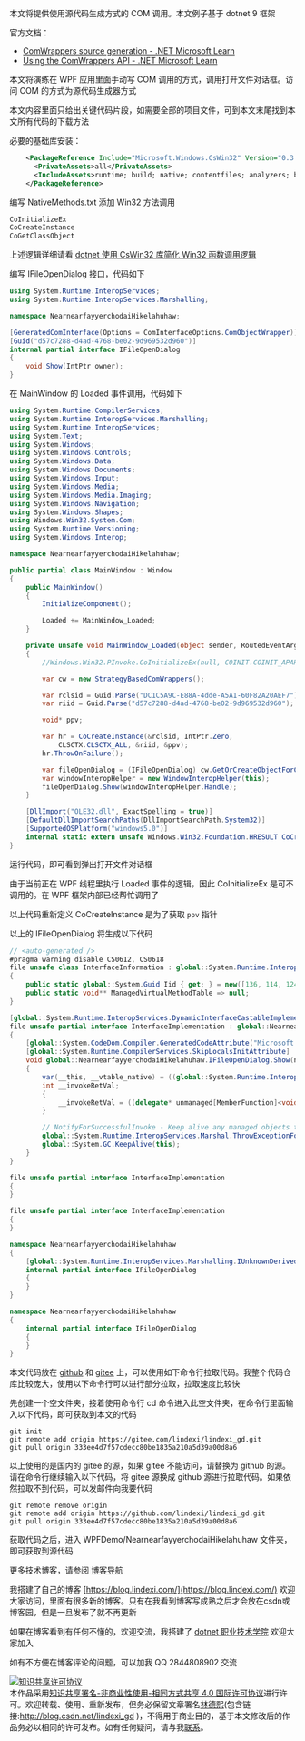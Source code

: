 
本文将提供使用源代码生成方式的 COM 调用。本文例子基于 dotnet 9 框架

<!--more-->


<!-- 发布 -->
<!-- 博客 -->

官方文档：

- [ComWrappers source generation - .NET Microsoft Learn](https://learn.microsoft.com/en-us/dotnet/standard/native-interop/comwrappers-source-generation )
- [Using the ComWrappers API - .NET Microsoft Learn](https://learn.microsoft.com/en-us/dotnet/standard/native-interop/tutorial-comwrappers )

本文将演练在 WPF 应用里面手动写 COM 调用的方式，调用打开文件对话框。访问 COM 的方式为源代码生成器方式

本文内容里面只给出关键代码片段，如需要全部的项目文件，可到本文末尾找到本文所有代码的下载方法

必要的基础库安装：

```xml
    <PackageReference Include="Microsoft.Windows.CsWin32" Version="0.3.106">
      <PrivateAssets>all</PrivateAssets>
      <IncludeAssets>runtime; build; native; contentfiles; analyzers; buildtransitive</IncludeAssets>
    </PackageReference>
```

编写 NativeMethods.txt 添加 Win32 方法调用

```csharp
CoInitializeEx
CoCreateInstance
CoGetClassObject
```

上述逻辑详细请看 [dotnet 使用 CsWin32 库简化 Win32 函数调用逻辑](https://blog.lindexi.com/post/dotnet-%E4%BD%BF%E7%94%A8-CsWin32-%E5%BA%93%E7%AE%80%E5%8C%96-Win32-%E5%87%BD%E6%95%B0%E8%B0%83%E7%94%A8%E9%80%BB%E8%BE%91.html )

编写 IFileOpenDialog 接口，代码如下

```csharp
using System.Runtime.InteropServices;
using System.Runtime.InteropServices.Marshalling;

namespace NearnearfayyerchodaiHikelahuhaw;

[GeneratedComInterface(Options = ComInterfaceOptions.ComObjectWrapper)]
[Guid("d57c7288-d4ad-4768-be02-9d969532d960")]
internal partial interface IFileOpenDialog
{
    void Show(IntPtr owner);
}
```

在 MainWindow 的 Loaded 事件调用，代码如下

```csharp
using System.Runtime.CompilerServices;
using System.Runtime.InteropServices.Marshalling;
using System.Runtime.InteropServices;
using System.Text;
using System.Windows;
using System.Windows.Controls;
using System.Windows.Data;
using System.Windows.Documents;
using System.Windows.Input;
using System.Windows.Media;
using System.Windows.Media.Imaging;
using System.Windows.Navigation;
using System.Windows.Shapes;
using Windows.Win32.System.Com;
using System.Runtime.Versioning;
using System.Windows.Interop;

namespace NearnearfayyerchodaiHikelahuhaw;

public partial class MainWindow : Window
{
    public MainWindow()
    {
        InitializeComponent();

        Loaded += MainWindow_Loaded;
    }

    private unsafe void MainWindow_Loaded(object sender, RoutedEventArgs e)
    {
        //Windows.Win32.PInvoke.CoInitializeEx(null, COINIT.COINIT_APARTMENTTHREADED | COINIT.COINIT_DISABLE_OLE1DDE);

        var cw = new StrategyBasedComWrappers();

        var rclsid = Guid.Parse("DC1C5A9C-E88A-4dde-A5A1-60F82A20AEF7");
        var riid = Guid.Parse("d57c7288-d4ad-4768-be02-9d969532d960");

        void* ppv;

        var hr = CoCreateInstance(&rclsid, IntPtr.Zero,
            CLSCTX.CLSCTX_ALL, &riid, &ppv);
        hr.ThrowOnFailure();

        var fileOpenDialog = (IFileOpenDialog) cw.GetOrCreateObjectForComInstance(new IntPtr(ppv), CreateObjectFlags.None);
        var windowInteropHelper = new WindowInteropHelper(this);
        fileOpenDialog.Show(windowInteropHelper.Handle);
    }

    [DllImport("OLE32.dll", ExactSpelling = true)]
    [DefaultDllImportSearchPaths(DllImportSearchPath.System32)]
    [SupportedOSPlatform("windows5.0")]
    internal static extern unsafe Windows.Win32.Foundation.HRESULT CoCreateInstance(global::System.Guid* rclsid, IntPtr pUnkOuter, Windows.Win32.System.Com.CLSCTX dwClsContext, global::System.Guid* riid, void* ppv);
}
```

运行代码，即可看到弹出打开文件对话框

由于当前正在 WPF 线程里执行 Loaded 事件的逻辑，因此 CoInitializeEx 是可不调用的。在 WPF 框架内部已经帮忙调用了

以上代码重新定义 CoCreateInstance 是为了获取 `ppv` 指针

以上的 IFileOpenDialog 将生成以下代码

```csharp
// <auto-generated />
#pragma warning disable CS0612, CS0618
file unsafe class InterfaceInformation : global::System.Runtime.InteropServices.Marshalling.IIUnknownInterfaceType
{
    public static global::System.Guid Iid { get; } = new([136, 114, 124, 213, 173, 212, 104, 71, 190, 2, 157, 150, 149, 50, 217, 96]);
    public static void** ManagedVirtualMethodTable => null;
}

[global::System.Runtime.InteropServices.DynamicInterfaceCastableImplementationAttribute]
file unsafe partial interface InterfaceImplementation : global::NearnearfayyerchodaiHikelahuhaw.IFileOpenDialog
{
    [global::System.CodeDom.Compiler.GeneratedCodeAttribute("Microsoft.Interop.ComInterfaceGenerator", "9.0.11.11010")]
    [global::System.Runtime.CompilerServices.SkipLocalsInitAttribute]
    void global::NearnearfayyerchodaiHikelahuhaw.IFileOpenDialog.Show(nint owner)
    {
        var(__this, __vtable_native) = ((global::System.Runtime.InteropServices.Marshalling.IUnmanagedVirtualMethodTableProvider)this).GetVirtualMethodTableInfoForKey(typeof(global::NearnearfayyerchodaiHikelahuhaw.IFileOpenDialog));
        int __invokeRetVal;
        {
            __invokeRetVal = ((delegate* unmanaged[MemberFunction]<void*, nint, int> )__vtable_native[3])(__this, owner);
        }

        // NotifyForSuccessfulInvoke - Keep alive any managed objects that need to stay alive across the call.
        global::System.Runtime.InteropServices.Marshal.ThrowExceptionForHR(__invokeRetVal);
        global::System.GC.KeepAlive(this);
    }
}

file unsafe partial interface InterfaceImplementation
{
}

file unsafe partial interface InterfaceImplementation
{
}

namespace NearnearfayyerchodaiHikelahuhaw
{
    [global::System.Runtime.InteropServices.Marshalling.IUnknownDerivedAttribute<InterfaceInformation, InterfaceImplementation>]
    internal partial interface IFileOpenDialog
    {
    }
}

namespace NearnearfayyerchodaiHikelahuhaw
{
    internal partial interface IFileOpenDialog
    {
    }
}
```

本文代码放在 [github](https://github.com/lindexi/lindexi_gd/tree/333ee4d7f57cdecc80be1835a210a5d39a00d8a6/WPFDemo/NearnearfayyerchodaiHikelahuhaw) 和 [gitee](https://gitee.com/lindexi/lindexi_gd/tree/333ee4d7f57cdecc80be1835a210a5d39a00d8a6/WPFDemo/NearnearfayyerchodaiHikelahuhaw) 上，可以使用如下命令行拉取代码。我整个代码仓库比较庞大，使用以下命令行可以进行部分拉取，拉取速度比较快

先创建一个空文件夹，接着使用命令行 cd 命令进入此空文件夹，在命令行里面输入以下代码，即可获取到本文的代码

```
git init
git remote add origin https://gitee.com/lindexi/lindexi_gd.git
git pull origin 333ee4d7f57cdecc80be1835a210a5d39a00d8a6
```

以上使用的是国内的 gitee 的源，如果 gitee 不能访问，请替换为 github 的源。请在命令行继续输入以下代码，将 gitee 源换成 github 源进行拉取代码。如果依然拉取不到代码，可以发邮件向我要代码

```
git remote remove origin
git remote add origin https://github.com/lindexi/lindexi_gd.git
git pull origin 333ee4d7f57cdecc80be1835a210a5d39a00d8a6
```

获取代码之后，进入 WPFDemo/NearnearfayyerchodaiHikelahuhaw 文件夹，即可获取到源代码

更多技术博客，请参阅 [博客导航](https://blog.lindexi.com/post/%E5%8D%9A%E5%AE%A2%E5%AF%BC%E8%88%AA.html )


我搭建了自己的博客 [https://blog.lindexi.com/](https://blog.lindexi.com/) 欢迎大家访问，里面有很多新的博客。只有在我看到博客写成熟之后才会放在csdn或博客园，但是一旦发布了就不再更新

如果在博客看到有任何不懂的，欢迎交流，我搭建了 [dotnet 职业技术学院](https://t.me/dotnet_campus) 欢迎大家加入

如有不方便在博客评论的问题，可以加我 QQ 2844808902 交流

<a rel="license" href="http://creativecommons.org/licenses/by-nc-sa/4.0/"><img alt="知识共享许可协议" style="border-width:0" src="https://licensebuttons.net/l/by-nc-sa/4.0/88x31.png" /></a><br />本作品采用<a rel="license" href="http://creativecommons.org/licenses/by-nc-sa/4.0/">知识共享署名-非商业性使用-相同方式共享 4.0 国际许可协议</a>进行许可。欢迎转载、使用、重新发布，但务必保留文章署名[林德熙](http://blog.csdn.net/lindexi_gd)(包含链接:http://blog.csdn.net/lindexi_gd )，不得用于商业目的，基于本文修改后的作品务必以相同的许可发布。如有任何疑问，请与我[联系](mailto:lindexi_gd@163.com)。